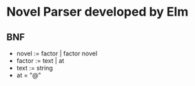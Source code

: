 # Novel Parser developed by Elm

## BNF

- novel := factor | factor novel
- factor := text | at
- text := string
- at = "@"
